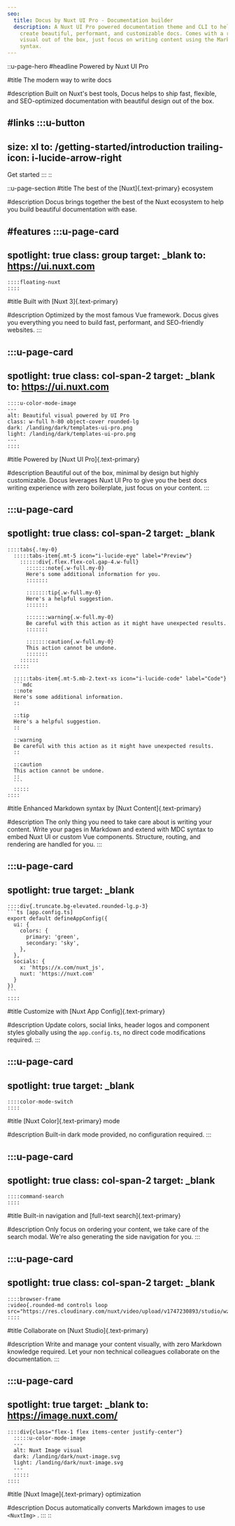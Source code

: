 ```yaml
---
seo:
  title: Docus by Nuxt UI Pro - Documentation builder
  description: A Nuxt UI Pro powered documentation theme and CLI to help you
    create beautiful, performant, and customizable docs. Comes with a ready
    visual out of the box, just focus on writing content using the Markdown
    syntax.
---
```


::u-page-hero
#headline
Powered by Nuxt UI Pro

#title
The modern way to write docs

#description
Built on Nuxt's best tools, Docus helps to ship fast, flexible, and SEO-optimized documentation with beautiful design out of the box.

#links
  :::u-button
  ---
  size: xl
  to: /getting-started/introduction
  trailing-icon: i-lucide-arrow-right
  ---
  Get started
  :::
::

::u-page-section
#title
The best of the [Nuxt]{.text-primary} ecosystem

#description
Docus brings together the best of the Nuxt ecosystem to help you build beautiful documentation with ease.

#features
  :::u-page-card
  ---
  spotlight: true
  class: group
  target: _blank
  to: https://ui.nuxt.com
  ---
    ::::floating-nuxt
    ::::
  
  #title
  Built with [Nuxt 3]{.text-primary}
  
  #description
  Optimized by the most famous Vue framework. Docus gives you everything you need to build fast, performant, and SEO-friendly websites.
  :::

  :::u-page-card
  ---
  spotlight: true
  class: col-span-2
  target: _blank
  to: https://ui.nuxt.com
  ---
    ::::u-color-mode-image
    ---
    alt: Beautiful visual powered by UI Pro
    class: w-full h-80 object-cover rounded-lg
    dark: /landing/dark/templates-ui-pro.png
    light: /landing/dark/templates-ui-pro.png
    ---
    ::::
  
  #title
  Powered by [Nuxt UI Pro]{.text-primary}
  
  #description
  Beautiful out of the box, minimal by design but highly customizable. Docus leverages Nuxt UI Pro to give you the best docs writing experience with zero boilerplate, just focus on your content.
  :::

  :::u-page-card
  ---
  spotlight: true
  class: col-span-2
  target: _blank
  ---
    ::::tabs{.!my-0}
      :::::tabs-item{.mt-5 icon="i-lucide-eye" label="Preview"}
        ::::::div{.flex.flex-col.gap-4.w-full}
          :::::::note{.w-full.my-0}
          Here's some additional information for you.
          :::::::
        
          :::::::tip{.w-full.my-0}
          Here's a helpful suggestion.
          :::::::
        
          :::::::warning{.w-full.my-0}
          Be careful with this action as it might have unexpected results.
          :::::::
        
          :::::::caution{.w-full.my-0}
          This action cannot be undone.
          :::::::
        ::::::
      :::::
    
      :::::tabs-item{.mt-5.mb-2.text-xs icon="i-lucide-code" label="Code"}
      ```mdc
      ::note
      Here's some additional information.
      ::
      
      ::tip
      Here's a helpful suggestion.
      ::
      
      ::warning
      Be careful with this action as it might have unexpected results.
      ::
      
      ::caution
      This action cannot be undone.
      ::
      ```
      :::::
    ::::
  
  #title
  Enhanced Markdown syntax by [Nuxt Content]{.text-primary}
  
  #description
  The only thing you need to take care about is writing your content. Write your pages in Markdown and extend with MDC syntax to embed Nuxt UI or custom Vue components. Structure, routing, and rendering are handled for you.
  :::

  :::u-page-card
  ---
  spotlight: true
  target: _blank
  ---
    ::::div{.truncate.bg-elevated.rounded-lg.p-3}
    ```ts [app.config.ts]
    export default defineAppConfig({
      ui: {
        colors: {
          primary: 'green',
          secondary: 'sky',
        },
      },
      socials: {
        x: 'https://x.com/nuxt_js',
        nuxt: 'https://nuxt.com'
      }
    })
    ```
    ::::
  
  #title
  Customize with [Nuxt App Config]{.text-primary}
  
  #description
  Update colors, social links, header logos and component styles globally using the `app.config.ts`, no direct code modifications required.
  :::

  :::u-page-card
  ---
  spotlight: true
  target: _blank
  ---
    ::::color-mode-switch
    ::::
  
  #title
  [Nuxt Color]{.text-primary} mode
  
  #description
  Built-in dark mode provided, no configuration required.
  :::

  :::u-page-card
  ---
  spotlight: true
  class: col-span-2
  target: _blank
  ---
    ::::command-search
    ::::
  
  #title
  Built-in navigation and [full-text search]{.text-primary}
  
  #description
  Only focus on ordering your content, we take care of the search modal. We're also generating the side navigation for you.
  :::

  :::u-page-card
  ---
  spotlight: true
  class: col-span-2
  target: _blank
  ---
    ::::browser-frame
    :video{.rounded-md controls loop src="https://res.cloudinary.com/nuxt/video/upload/v1747230893/studio/wzt9zfmdvk7hgmdx3cnt.mp4"}
    ::::
  
  #title
  Collaborate on [Nuxt Studio]{.text-primary}
  
  #description
  Write and manage your content visually, with zero Markdown knowledge required. Let your non technical colleagues collaborate on the documentation.
  :::

  :::u-page-card
  ---
  spotlight: true
  target: _blank
  to: https://image.nuxt.com/
  ---
    ::::div{class="flex-1 flex items-center justify-center"}
      :::::u-color-mode-image
      ---
      alt: Nuxt Image visual
      dark: /landing/dark/nuxt-image.svg
      light: /landing/dark/nuxt-image.svg
      ---
      :::::
    ::::
  
  #title
  [Nuxt Image]{.text-primary} optimization
  
  #description
  Docus automatically converts Markdown images to use `<NuxtImg>` .
  :::
::
